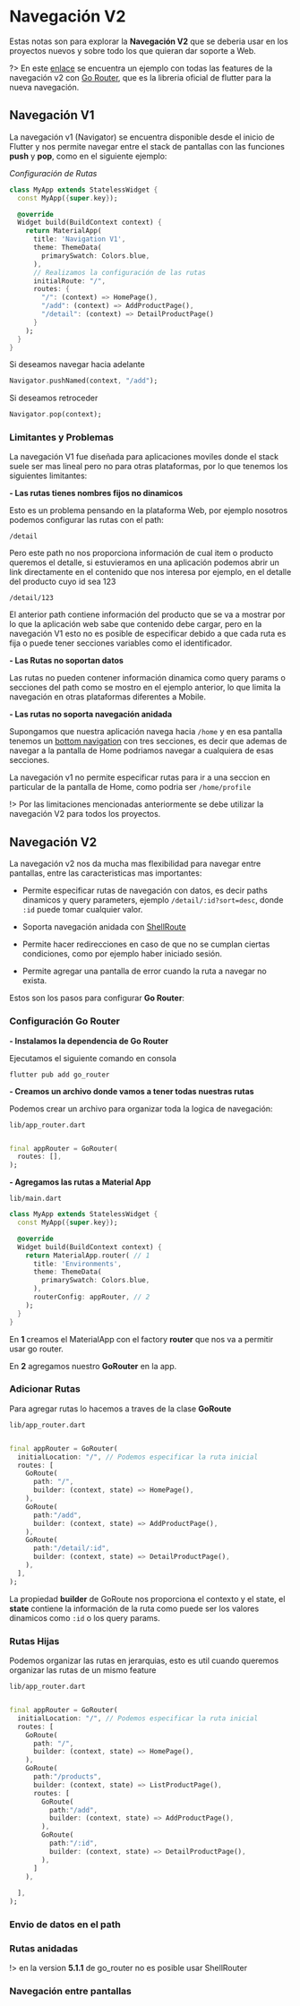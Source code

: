 # Navegación V2

Estas notas son para explorar la **Navegación V2** que se deberia usar en los proyectos nuevos y sobre todo los que quieran dar soporte a Web.

?> En este [enlace]() se encuentra un ejemplo con todas las features de la navegación v2 con [Go Router](), que es la libreria oficial de flutter para la nueva navegación.

## Navegación V1

La navegación v1 (Navigator) se encuentra disponible desde el inicio de Flutter y nos permite navegar entre el stack de pantallas con las funciones **push** y **pop**, como en el siguiente ejemplo:

*Configuración de Rutas*
```dart
class MyApp extends StatelessWidget {
  const MyApp({super.key});

  @override
  Widget build(BuildContext context) {
    return MaterialApp(
      title: 'Navigation V1',
      theme: ThemeData(
        primarySwatch: Colors.blue,
      ),
      // Realizamos la configuración de las rutas
      initialRoute: "/",
      routes: {
        "/": (context) => HomePage(),
        "/add": (context) => AddProductPage(),
        "/detail": (context) => DetailProductPage()
      }
    );
  }
}
```

Si deseamos navegar hacia adelante

```dart
Navigator.pushNamed(context, "/add");
```

Si deseamos retroceder

```dart
Navigator.pop(context);
```

### Limitantes y Problemas

La navegación V1 fue diseñada para aplicaciones moviles donde el stack suele ser mas lineal pero no para otras plataformas, por lo que tenemos los siguientes limitantes:

**- Las rutas tienes nombres fijos no dinamicos**

Esto es un problema pensando en la plataforma Web, por ejemplo nosotros podemos configurar las rutas con el path:

`/detail`

Pero este path no nos proporciona información de cual item o producto queremos el detalle, si estuvieramos en una aplicación podemos abrir un link directamente en el contenido que nos interesa por ejemplo, en el detalle del producto cuyo id sea 123

`/detail/123`

El anterior path contiene información del producto que se va a mostrar por lo que la aplicación web sabe que contenido debe cargar, pero en la navegación V1 esto no es posible de especificar debido a que cada ruta es fija o puede tener secciones variables como el identificador.

**- Las Rutas no soportan datos**

Las rutas no pueden contener información dinamica como query params o secciones del path como se mostro en el ejemplo anterior, lo que limita la navegación en otras plataformas diferentes a Mobile.

**- Las rutas no soporta navegación anidada**

Supongamos que nuestra aplicación navega hacia `/home` y en esa pantalla tenemos un [bottom navigation](https://m2.material.io/components/bottom-navigation) con tres secciones, es decir que ademas de navegar a la pantalla de Home podriamos navegar a cualquiera de esas secciones.

La navegación v1 no permite especificar rutas para ir a una seccion en particular de la pantalla de Home, como podria ser `/home/profile`

!> Por las limitaciones mencionadas anteriormente se debe utilizar la navegación V2 para todos los proyectos.


## Navegación V2

La navegación v2 nos da mucha mas flexibilidad para navegar entre pantallas, entre las caracteristicas mas importantes:

- Permite especificar rutas de navegación con datos, es decir paths dinamicos y query parameters, ejemplo `/detail/:id?sort=desc`, donde `:id` puede tomar cualquier valor.

- Soporta navegación anidada con [ShellRoute](https://pub.dev/documentation/go_router/latest/go_router/ShellRoute-class.html)

- Permite hacer redirecciones en caso de que no se cumplan ciertas condiciones, como por ejemplo haber iniciado sesión.

- Permite agregar una pantalla de error cuando la ruta a navegar no exista.

Estos son los pasos para configurar **Go Router**:

### Configuración Go Router

**- Instalamos la dependencia de Go Router**

Ejecutamos el siguiente comando en consola

```
flutter pub add go_router
```

**- Creamos un archivo donde vamos a tener todas nuestras rutas**

Podemos crear un archivo para organizar toda la logica de navegación:

`lib/app_router.dart`
```dart

final appRouter = GoRouter(
  routes: [],
);

```

**- Agregamos las rutas a Material App**

`lib/main.dart`
```dart
class MyApp extends StatelessWidget {
  const MyApp({super.key});

  @override
  Widget build(BuildContext context) {
    return MaterialApp.router( // 1
      title: 'Environments',
      theme: ThemeData(
        primarySwatch: Colors.blue,
      ),
      routerConfig: appRouter, // 2
    );
  }
}
```

En **1** creamos el MaterialApp con el factory **router** que nos va a permitir usar go router.

En **2** agregamos nuestro **GoRouter** en la app.


### Adicionar Rutas

Para agregar rutas lo hacemos a traves de la clase **GoRoute**

`lib/app_router.dart`
```dart

final appRouter = GoRouter(
  initialLocation: "/", // Podemos especificar la ruta inicial
  routes: [
    GoRoute(
      path: "/",
      builder: (context, state) => HomePage(),
    ),
    GoRoute(
      path:"/add",
      builder: (context, state) => AddProductPage(),
    ),
    GoRoute(
      path:"/detail/:id",
      builder: (context, state) => DetailProductPage(),
    ),
  ],
);

```
La propiedad **builder** de GoRoute nos proporciona el contexto y el state, el **state** contiene la información de la ruta como puede ser los valores dinamicos como `:id` o los query params.


### Rutas Hijas

Podemos organizar las rutas en jerarquias, esto es util cuando queremos organizar las rutas de un mismo feature

`lib/app_router.dart`
```dart

final appRouter = GoRouter(
  initialLocation: "/", // Podemos especificar la ruta inicial
  routes: [
    GoRoute(
      path: "/",
      builder: (context, state) => HomePage(),
    ),
    GoRoute(
      path:"/products",
      builder: (context, state) => ListProductPage(),
      routes: [
        GoRoute(
          path:"/add",
          builder: (context, state) => AddProductPage(),
        ),
        GoRoute(
          path:"/:id",
          builder: (context, state) => DetailProductPage(),
        ),
      ]
    ),
    
  ],
);

```




### Envio de datos en el path



### Rutas anidadas

!> en la version **5.1.1** de go_router no es posible usar ShellRouter

### Navegación entre pantallas